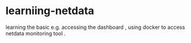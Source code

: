# learniing-netdata
learning the basic e.g. accessing the dashboard , using docker to access netdata monitoring tool .
